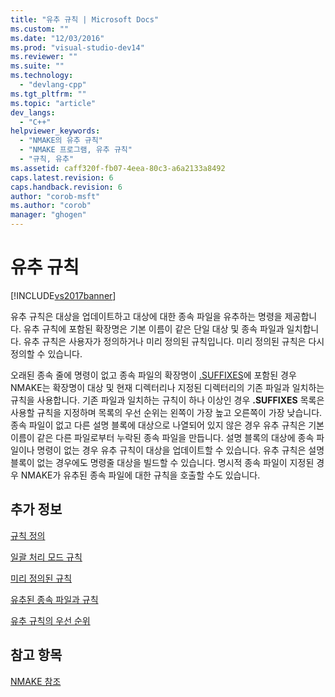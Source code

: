 ```yaml
---
title: "유추 규칙 | Microsoft Docs"
ms.custom: ""
ms.date: "12/03/2016"
ms.prod: "visual-studio-dev14"
ms.reviewer: ""
ms.suite: ""
ms.technology: 
  - "devlang-cpp"
ms.tgt_pltfrm: ""
ms.topic: "article"
dev_langs: 
  - "C++"
helpviewer_keywords: 
  - "NMAKE의 유추 규칙"
  - "NMAKE 프로그램, 유추 규칙"
  - "규칙, 유추"
ms.assetid: caff320f-fb07-4eea-80c3-a6a2133a8492
caps.latest.revision: 6
caps.handback.revision: 6
author: "corob-msft"
ms.author: "corob"
manager: "ghogen"
---
```

# 유추 규칙
[!INCLUDE[vs2017banner](../assembler/inline/includes/vs2017banner.md)]

유추 규칙은 대상을 업데이트하고 대상에 대한 종속 파일을 유추하는 명령을 제공합니다.  유추 규칙에 포함된 확장명은 기본 이름이 같은 단일 대상 및 종속 파일과 일치합니다.  유추 규칙은 사용자가 정의하거나 미리 정의된 규칙입니다. 미리 정의된 규칙은 다시 정의할 수 있습니다.  
  
 오래된 종속 줄에 명령이 없고 종속 파일의 확장명이 [.SUFFIXES](../build/dot-directives.md)에 포함된 경우 NMAKE는 확장명이 대상 및 현재 디렉터리나 지정된 디렉터리의 기존 파일과 일치하는 규칙을 사용합니다.  기존 파일과 일치하는 규칙이 하나 이상인 경우 **.SUFFIXES** 목록은 사용할 규칙을 지정하며 목록의 우선 순위는 왼쪽이 가장 높고 오른쪽이 가장 낮습니다.  종속 파일이 없고 다른 설명 블록에 대상으로 나열되어 있지 않은 경우 유추 규칙은 기본 이름이 같은 다른 파일로부터 누락된 종속 파일을 만듭니다.  설명 블록의 대상에 종속 파일이나 명령이 없는 경우 유추 규칙이 대상을 업데이트할 수 있습니다.  유추 규칙은 설명 블록이 없는 경우에도 명령줄 대상을 빌드할 수 있습니다.  명시적 종속 파일이 지정된 경우 NMAKE가 유추된 종속 파일에 대한 규칙을 호출할 수도 있습니다.  
  
## 추가 정보  
 [규칙 정의](../build/defining-a-rule.md)  
  
 [일괄 처리 모드 규칙](../build/batch-mode-rules.md)  
  
 [미리 정의된 규칙](../build/predefined-rules.md)  
  
 [유추된 종속 파일과 규칙](../build/inferred-dependents-and-rules.md)  
  
 [유추 규칙의 우선 순위](../build/precedence-in-inference-rules.md)  
  
## 참고 항목  
 [NMAKE 참조](../build/nmake-reference.md)